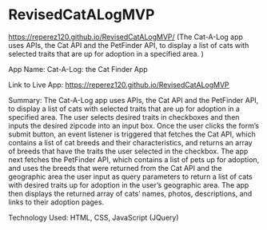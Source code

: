 # RevisedCatALogMVP
https://reperez120.github.io/RevisedCatALogMVP/     (The Cat-A-Log app uses  APIs, the Cat API and the PetFinder API, to display a list of cats with selected traits that are up for adoption in a specified area. )


App Name: Cat-A-Log: the Cat Finder App

Link to Live App: https://reperez120.github.io/RevisedCatALogMVP

Summary: The Cat-A-Log app uses  APIs, the Cat API and the PetFinder API, to display a list of cats with selected traits that are up for adoption in a specified area. The user selects desired traits in checkboxes and then inputs the desired zipcode into an input box. Once the user clicks the form’s submit button, an event listener is triggered that fetches the Cat API, which contains a list of cat breeds and their characteristics, and returns an array of breeds that have the traits the user selected in the checkbox. The app next fetches the PetFinder API, which contains a list of pets up for adoption, and uses the breeds that were returned from the Cat API and the geographic area the user input as query parameters to return a list of cats with desired traits up for adoption in the user’s geographic area. The app then displays the returned array of  cats’ names, photos, descriptions, and links to their adoption pages.

Technology Used: HTML, CSS, JavaScript (JQuery)




